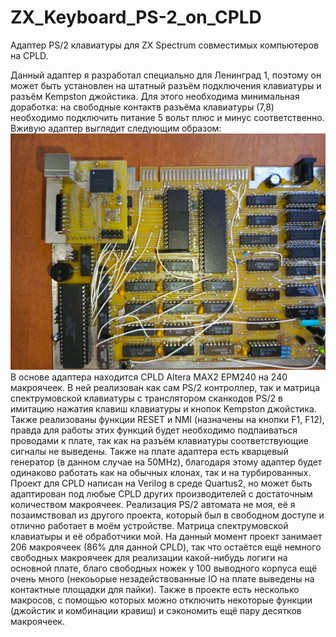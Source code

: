 # ZX_Keyboard_PS-2_on_CPLD
Адаптер PS/2 клавиатуры для ZX Spectrum совместимых компьютеров на CPLD.

Данный адаптер я разработал специально для Ленинград 1, поэтому он может быть установлен на штатный разъём подключения клавиатуры и разъём Kempston джойстика. Для этого необходима минимальная доработка: на свободные контактв разъёма клавиатуры (7,8) необходимо подключить питание 5 вольт плюс и минус соответственно. Вживую адаптер выглядит следующим образом:
![Image](https://github.com/AndrejChoo/ZX_Keyboard_PS-2_on_CPLD/blob/main/hardware/image/PS_2_On_Leningrad1.jpg)
В основе адаптера находится CPLD Altera MAX2 EPM240 на 240 макроячеек. В ней реализован как сам PS/2 контроллер, так и матрица спектрумовской клавиатуры с транслятором сканкодов PS/2 в имитацию нажатия клавиш клавиатуры и кнопок Kempston джойстика. Также реализованы функции RESET и NMI (назначены на кнопки F1, F12), правда для работы этих функций будет необходимо подпаиваться проводами к плате, так как на разъём клавиатуры соответствующие сигналы не выведены. 
Также на плате адаптера есть кварцевый генератор (в данном случае на 50MHz), благодаря этому адаптер будет одинаково работать как на обычных клонах, так и на турбированных.
Проект для CPLD написан на Verilog в среде Quartus2, но может быть адаптирован под любые CPLD других производителей с достаточным количеством макроячеек.
Реализация PS/2 автомата не моя, её я позаимствовал из другого проекта, который был в свободном доступе и отлично работает в моём устройстве. Матрица спектрумовской клавиатыры и её обработчики мой.
На данный момент проект занимает 206 макроячеек (86% для данной CPLD), так что остаётся ещё немного свободных макроячеек для реализации какой-нибудь логиги на основной плате, благо свободных ножек у 100 выводного корпуса ещё очень много (некоьорые незадействованные IO на плате выведены на контактные площадки для пайки). Также в проекте есть несколько макросов, с помощью которых можно отключить некоторые функции (джойстик и комбинации кравиш) и сэкономить ещё пару десятков макроячеек.



